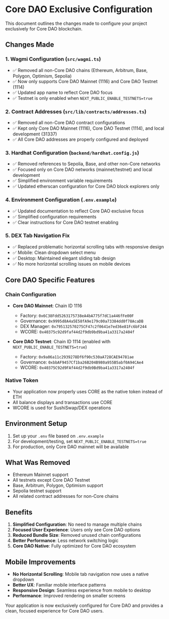 # Core DAO Exclusive Configuration

This document outlines the changes made to configure your project exclusively for Core DAO blockchain.

## Changes Made

### 1. Wagmi Configuration (`src/wagmi.ts`)
- ✅ Removed all non-Core DAO chains (Ethereum, Arbitrum, Base, Polygon, Optimism, Sepolia)
- ✅ Now only supports Core DAO Mainnet (1116) and Core DAO Testnet (1114)
- ✅ Updated app name to reflect Core DAO focus
- ✅ Testnet is only enabled when `NEXT_PUBLIC_ENABLE_TESTNETS=true`

### 2. Contract Addresses (`src/lib/contracts/addresses.ts`)
- ✅ Removed all non-Core DAO contract configurations
- ✅ Kept only Core DAO Mainnet (1116), Core DAO Testnet (1114), and local development (31337)
- ✅ All Core DAO addresses are properly configured and deployed

### 3. Hardhat Configuration (`backend/hardhat.config.js`)
- ✅ Removed references to Sepolia, Base, and other non-Core networks
- ✅ Focused only on Core DAO networks (mainnet/testnet) and local development
- ✅ Simplified environment variable requirements
- ✅ Updated etherscan configuration for Core DAO block explorers only

### 4. Environment Configuration (`.env.example`)
- ✅ Updated documentation to reflect Core DAO exclusive focus
- ✅ Simplified configuration requirements
- ✅ Clear instructions for Core DAO testnet enabling

### 5. DEX Tab Navigation Fix
- ✅ Replaced problematic horizontal scrolling tabs with responsive design
- ✅ Mobile: Clean dropdown select menu
- ✅ Desktop: Maintained elegant sliding tab design
- ✅ No more horizontal scrolling issues on mobile devices

## Core DAO Specific Features

### Chain Configuration
- **Core DAO Mainnet**: Chain ID 1116
  - Factory: `0x6C38Fdd5263175738eA4bA775f7dC1a446fFe00F`
  - Governance: `0x9995d8A4a5E58fA9e179c00a73384dd0f78AcaDB`
  - DEX Manager: `0x795132570275CF47c2f0641e7ed36e81Fc6bF244`
  - WCORE: `0x40375c92d9faf44d2f9db9bd9ba41a3317a2404f`

- **Core DAO Testnet**: Chain ID 1114 (enabled with `NEXT_PUBLIC_ENABLE_TESTNETS=true`)
  - Factory: `0x9a06a11c2939278Df6f90c530aA728CAE94781ae`
  - Governance: `0xbbAF9457Cf1ba26B204B980a955B5abf0A94CAe4`
  - WCORE: `0x40375C92d9FAf44d2f9db9Bd9ba41a3317a2404f`

### Native Token
- Your application now properly uses CORE as the native token instead of ETH
- All balance displays and transactions use CORE
- WCORE is used for SushiSwap/DEX operations

## Environment Setup

1. Set up your `.env` file based on `.env.example`
2. For development/testing, set `NEXT_PUBLIC_ENABLE_TESTNETS=true`
3. For production, only Core DAO mainnet will be available

## What Was Removed
- Ethereum Mainnet support
- All testnets except Core DAO Testnet
- Base, Arbitrum, Polygon, Optimism support
- Sepolia testnet support
- All related contract addresses for non-Core chains

## Benefits
1. **Simplified Configuration**: No need to manage multiple chains
2. **Focused User Experience**: Users only see Core DAO options
3. **Reduced Bundle Size**: Removed unused chain configurations
4. **Better Performance**: Less network switching logic
5. **Core DAO Native**: Fully optimized for Core DAO ecosystem

## Mobile Improvements
- **No Horizontal Scrolling**: Mobile tab navigation now uses a native dropdown
- **Better UX**: Familiar mobile interface patterns
- **Responsive Design**: Seamless experience from mobile to desktop
- **Performance**: Improved rendering on smaller screens

Your application is now exclusively configured for Core DAO and provides a clean, focused experience for Core DAO users.

